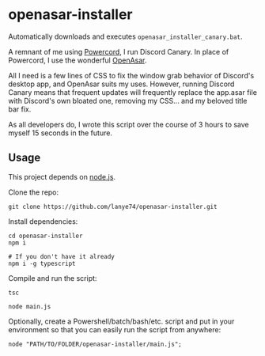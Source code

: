 # openasar-installer

Automatically downloads and executes `openasar_installer_canary.bat`.

A remnant of me using [Powercord](https://github.com/powercord-org/powercord), I run Discord Canary. In place of Powercord, I use the wonderful [OpenAsar](https://github.com/GooseMod/OpenAsar).

All I need is a few lines of CSS to fix the window grab behavior of Discord's desktop app, and OpenAsar suits my uses. However, running Discord Canary means that frequent updates will frequently replace the app.asar file with Discord's own bloated one, removing my CSS... and my beloved title bar fix.

As all developers do, I wrote this script over the course of 3 hours to save myself 15 seconds in the future.


## Usage

This project depends on [node.js](https://nodejs.org/en).


Clone the repo:
```shell
git clone https://github.com/lanye74/openasar-installer.git
```

Install dependencies:
```shell
cd openasar-installer
npm i

# If you don't have it already
npm i -g typescript
```

Compile and run the script:
```shell
tsc

node main.js
```


Optionally, create a Powershell/batch/bash/etc. script and put in your environment so that you can easily run the script from anywhere:
```shell
node "PATH/TO/FOLDER/openasar-installer/main.js";
```
